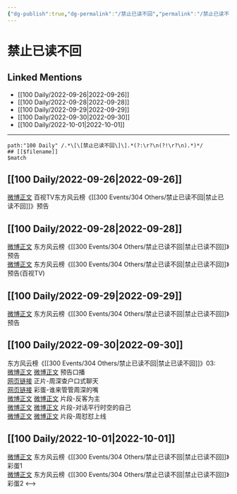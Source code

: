 ```yaml
---
{"dg-publish":true,"dg-permalink":"/禁止已读不回","permalink":"/禁止已读不回/","title":"禁止已读不回","tags":[null],"created":"2022-11-13T02:51:09.000+08:00","updated":"2023-04-10T17:14:27.485+08:00"}
---
```


# 禁止已读不回

## Linked Mentions
- [[100 Daily/2022-09-26\|2022-09-26]]
- [[100 Daily/2022-09-28\|2022-09-28]]
- [[100 Daily/2022-09-29\|2022-09-29]]
- [[100 Daily/2022-09-30\|2022-09-30]]
- [[100 Daily/2022-10-01\|2022-10-01]]


---

```expander
path:"100 Daily" /.*\[\[禁止已读不回\]\].*(?:\r?\n(?!\r?\n).*)*/
## [[$filename]]
$match
```
## [[100 Daily/2022-09-26\|2022-09-26]]
[微博正文](https://m.weibo.cn/7516842376/4817899854236726) 百视TV东方风云榜《[[300 Events/304 Others/禁止已读不回\|禁止已读不回]]》预告
## [[100 Daily/2022-09-28\|2022-09-28]]
[微博正文](http://weibo.com/7779932378/M7OZSw5LN) 东方风云榜《[[300 Events/304 Others/禁止已读不回\|禁止已读不回]]》预告  
[微博正文](https://weibo.com/7516842376/M7P4eBWmo) 东方风云榜《[[300 Events/304 Others/禁止已读不回\|禁止已读不回]]》预告(百视TV)
## [[100 Daily/2022-09-29\|2022-09-29]]
[微博正文](http://weibo.com/7779932378/M7YrEBSc2) 东方风云榜《[[300 Events/304 Others/禁止已读不回\|禁止已读不回]]》预告
## [[100 Daily/2022-09-30\|2022-09-30]]
东方风云榜《[[300 Events/304 Others/禁止已读不回\|禁止已读不回]]》03:  
[微博正文](http://weibo.com/7516842376/M87wSm9CI) [微博正文](https://weibo.com/7779932378/M87ueotoJ) 预告口播  
[网页链接](https://weibo.cn/sinaurl?u=https%3A%2F%2Fbp-share.bestv.com.cn%2Fbp-share%2FsharePage.html%3Ftype%3DimmersivePage%26titleId%3D520713%26titleAppId%3D222045%26ipId%3D1119) 正片-周深查户口式聊天  
[网页链接](https://weibo.cn/sinaurl?u=https%3A%2F%2Fbp-share.bestv.com.cn%2Fbp-share%2FsharePage.html%3FtitleId%3D520712%26contentId%3D-1%26currentEpisode%3D0%26modelType%3D1%26curModel%3D0%26version%3D4902%26platform%3Dandroid) 彩蛋-谁来管管周深的嘴  
[微博正文](https://weibo.com/7516842376/M87Veos0H) [微博正文](https://weibo.com/7779932378/M87ReFruX) 片段-反客为主  
[微博正文](https://weibo.com/7516842376/M883lxk6f) [微博正文](https://weibo.com/7779932378/M87ZBkenH) 片段-对话平行时空的自己  
[微博正文](https://weibo.com/7516842376/M88bt7WSY) [微博正文](https://weibo.com/7779932378/M887fjuMM) 片段-周怼怼上线
## [[100 Daily/2022-10-01\|2022-10-01]]
[微博正文](https://weibo.com/7779932378/M8hnv9Nyw) 东方风云榜《[[300 Events/304 Others/禁止已读不回\|禁止已读不回]]》彩蛋1  
[微博正文](https://weibo.com/7779932378/M8hFH4xFg) 东方风云榜《[[300 Events/304 Others/禁止已读不回\|禁止已读不回]]》彩蛋2
<-->
